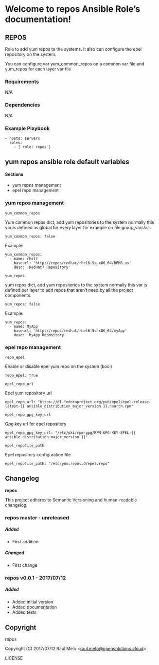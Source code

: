 Welcome to repos Ansible Role’s documentation!
==============================================

REPOS
-----

Role to add yum repos to the systems. It also can configure the epel
repository on the system.

You can configure var yum\_common\_repos on a common var file and
yum\_repos for each layer var file

### Requirements

N/A

### Dependencies

N/A

### Example Playbook

    - hosts: servers
      roles:
        - { role: repos }

yum repos ansible role default variables
----------------------------------------

#### Sections

-   yum repos management
-   epel repo management

### yum repos management

`yum_common_repos`

Yum common repos dict, add yum repositories to the system normally this
var is defined as global for every layer for example on file
group\_vars/all.

    yum_common_repos: false

Example:

    yum_common_repos:
      - name: rhel7
        baseurl: 'http://repos/redhat/rhel6.5s-x86_64/RPMS.os'
        desc: 'RedHat7 Repository'

`yum_repos`

yum repos dict, add yum repositories to the system normally this var is
defined per layer to add repos that aren’t need by all the project
components.

    yum_repos: false

Example:

    yum_repos:
      - name: MyApp
        baseurl: 'http://repos/redhat/rhel6.5s-x86_64/myApp'
        desc: 'MyApp Repository'

### epel repo management

`repo_epel`

Enable or disable epel yum repo on the system (bool)

    repo_epel: true

`epel_repo_url`

Epel yum repository url

    epel_repo_url: "https://dl.fedoraproject.org/pub/epel/epel-release-latest-{{ ansible_distribution_major_version }}.noarch.rpm"

`epel_repo_gpg_key_url`

Gpg key url for epel repository

    epel_repo_gpg_key_url: "/etc/pki/rpm-gpg/RPM-GPG-KEY-EPEL-{{ ansible_distribution_major_version }}"

`epel_repofile_path`

Epel repository configuration file

    epel_repofile_path: "/etc/yum.repos.d/epel.repo"

Changelog
---------

**repos**

This project adheres to Semantic Versioning and human-readable
changelog.

### repos master - unreleased

##### Added

-   First addition

##### Changed

-   First change

### repos v0.0.1 - 2017/07/12

##### Added

-   Added initial version
-   Added documentation
-   Added tests

Copyright
---------

repos

Copyright (C) 2017/07/12 Raul Melo
&lt;<raul.melo@opensolutions.cloud>&gt;

LICENSE
